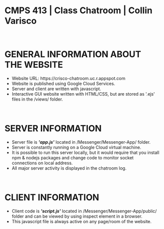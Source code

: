 <h1>CMPS 413 | Class Chatroom | Collin Varisco </h1> <br />

  <h1>GENERAL INFORMATION ABOUT THE WEBSITE</h1> 
  <ul>
    <li> Website URL: https://crisco-chatroom.uc.r.appspot.com </li>
    <li> Website is published using Google Cloud Services. </li> 
    <li> Server and client are written with javascript. </li> 
    <li> Interactive GUI website written with HTML/CSS, but are stored as '.ejs' files in the /views/ folder. </li>
  </ul>
  </br>

  <h1>SERVER INFORMATION</h1>
  <ul> 
    <li> Server file is <strong><em>'app.js'</em></strong> located in /Messenger/Messenger-App/ folder. </li>
    <li> Server is constantly running on a Google Cloud virtual machine. </li>
    <li> It is possible to run this server locally, but it would require that you install npm & nodejs packages and change code to monitor socket connections on local address. </li>
    <li> All major server activity is displayed in the chatroom log. </li>
  </ul>
  </br>

  <h1>CLIENT INFORMATION</h1>
  <ul>
    <li> Client code is <strong><em>'script.js'</em></strong> located in /Messenger/Messenger-App/public/ folder and can be viewed by using inspect element in a browser.</li>
    <li> This javascript file is always active on any page/room of the website.</li>
  </ul>



